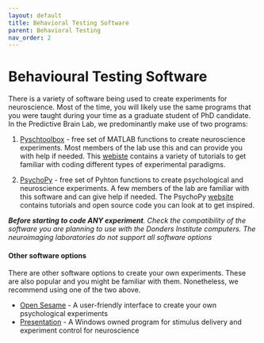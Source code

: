 ```yaml
---
layout: default
title: Behavioral Testing Software
parent: Behavioral Testing 
nav_order: 2
---
```


# Behavioural Testing Software

There is a variety of software being used to create experiments for neuroscience. Most of the time, you will  likely use the same programs that you were taught during your time as a graduate student of PhD candidate. In the Predictive Brain Lab, we predominantly make use of two programs:

1. [Pyschtoolbox](http://psychtoolbox.org/) - free set of MATLAB functions to create neuroscience experiments. Most members of the lab use this and can provide you with help if needed. 
This [webiste](https://peterscarfe.com/ptbtutorials.html) contains a variety of tutorials to get familiar with coding different types of experimental paradigms. 

2. [PsychoPy](https://www.psychopy.org/) - free set of Pyhton functions to create psychological and neuroscience experiments. A few members of the lab are familiar with this software and can give help if needed. 
The PsychoPy [website](https://psychopy.org/documentation.html) contains tutorials and open source code you can look at to get inspired. 

_**Before starting to code ANY experiment**. Check the compatibility of the software you are planning to use with the Donders Institute computers. The neuroimaging laboratories do not support all software options_

#### Other software options
There are other software options to create your own experiments. These are also popular and you might be familiar with them. Nonetheless, we recommend using one of the two above.
* [Open Sesame](https://osdoc.cogsci.nl/) - A user-friendly interface to create your own psychological experiments
* [Presentation](https://www.neurobs.com/) - A Windows owned program for stimulus delivery and experiment control for neuroscience
